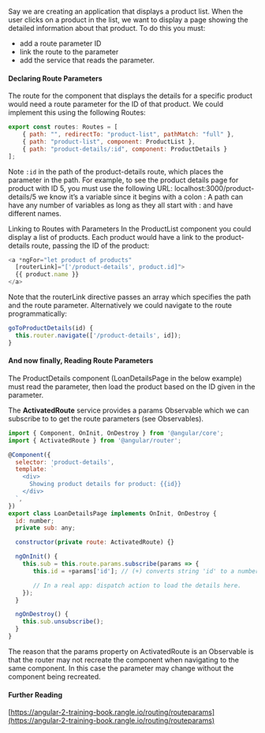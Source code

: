 Say we are creating an application that displays a product list. When the user clicks on a product in the list, we want to display a page showing the detailed information about that product. To do this you must:

-   add a route parameter ID
-   link the route to the parameter
-   add the service that reads the parameter.

#### Declaring Route Parameters

The route for the component that displays the details for a specific product would need a route parameter for the ID of that product. We could implement this using the following Routes:

```js
export const routes: Routes = [
	{ path: "", redirectTo: "product-list", pathMatch: "full" },
	{ path: "product-list", component: ProductList },
	{ path: "product-details/:id", component: ProductDetails }
];
```

Note `:id` in the path of the product-details route, which places the parameter in the path. For example, to see the product details page for product with ID 5, you must use the following URL: localhost:3000/product-details/5
we know it’s a variable since it begins with a colon :
A path can have any number of variables as long as they all start with : and have different names.

Linking to Routes with Parameters
In the ProductList component you could display a list of products. Each product would have a link to the product-details route, passing the ID of the product:

```js
<a *ngFor="let product of products"
  [routerLink]="['/product-details', product.id]">
  {{ product.name }}
</a>
```

Note that the routerLink directive passes an array which specifies the path and the route parameter. Alternatively we could navigate to the route programmatically:

```js
goToProductDetails(id) {
  this.router.navigate(['/product-details', id]);
}
```

#### And now finally, Reading Route Parameters

The ProductDetails component (LoanDetailsPage in the below example) must read the parameter, then load the product based on the ID given in the parameter.

The **ActivatedRoute** service provides a params Observable which we can subscribe to to get the route parameters (see Observables).

```js
import { Component, OnInit, OnDestroy } from '@angular/core';
import { ActivatedRoute } from '@angular/router';

@Component({
  selector: 'product-details',
  template: `
    <div>
      Showing product details for product: {{id}}
    </div>
  `,
})
export class LoanDetailsPage implements OnInit, OnDestroy {
  id: number;
  private sub: any;

  constructor(private route: ActivatedRoute) {}

  ngOnInit() {
    this.sub = this.route.params.subscribe(params => {
       this.id = +params['id']; // (+) converts string 'id' to a number

       // In a real app: dispatch action to load the details here.
    });
  }

  ngOnDestroy() {
    this.sub.unsubscribe();
  }
}
```

The reason that the params property on ActivatedRoute is an Observable is that the router may not recreate the component when navigating to the same component. In this case the parameter may change without the component being recreated.

#### Further Reading

[https://angular-2-training-book.rangle.io/routing/routeparams](https://angular-2-training-book.rangle.io/routing/routeparams)

